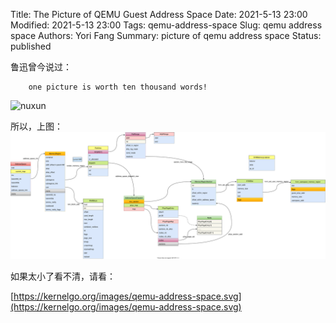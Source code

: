 Title: The Picture of QEMU Guest Address Space
Date: 2021-5-13 23:00
Modified: 2021-5-13 23:00
Tags: qemu-address-space
Slug: qemu address space
Authors: Yori Fang
Summary: picture of qemu address space
Status: published

鲁迅曾今说过：
```
    one picture is worth ten thousand words!
```

![nuxun](https://pics5.baidu.com/feed/f636afc379310a55247f1a4d1f3c89ad832610aa.jpeg?token=aaa732d9830552b0edb74272f7bb9cb7&s=AFCC7A23CABB27AF7E213CA70100E0E1)


所以，上图：
![qemu-address-space](../images/qemu-address-space.svg)

如果太小了看不清，请看：

[https://kernelgo.org/images/qemu-address-space.svg](https://kernelgo.org/images/qemu-address-space.svg)